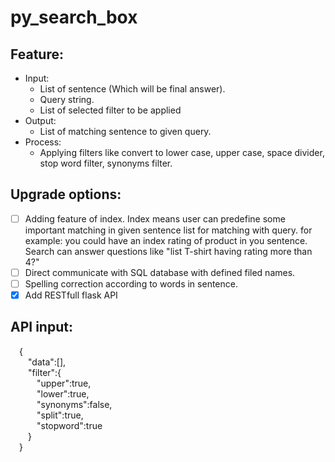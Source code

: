 # py_search_box
## Feature:   
- Input: 
  - List of sentence (Which will be final answer).
  - Query string.
  - List of selected filter to be applied
- Output:
  - List of matching sentence to given query.
- Process:
  - Applying filters like convert to lower case, upper case, space divider, stop word filter, synonyms filter.

## Upgrade options:
  - [ ] Adding feature of index. Index means user can predefine some important matching in given sentence list for matching with query. for example: you could have an index rating of product in you sentence. Search can answer questions like "list T-shirt having rating more than 4?"
  - [ ] Direct communicate with SQL database with defined filed names.
  - [ ] Spelling correction according to words in sentence.
  - [x] Add RESTfull flask API

## API input:
&emsp;{<br>
&emsp;&emsp;"data":[],<br>
&emsp;&emsp;"filter":{<br>
&emsp;&emsp;&emsp;"upper":true,<br>
&emsp;&emsp;&emsp;"lower":true,<br>
&emsp;&emsp;&emsp;"synonyms":false,<br>
&emsp;&emsp;&emsp;"split":true,<br>
&emsp;&emsp;&emsp;"stopword":true<br>
&emsp;&emsp;}<br>
&emsp;}
